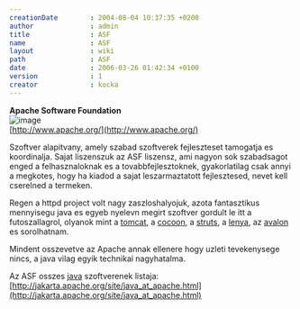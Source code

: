 ```yaml
---
creationDate        : 2004-08-04 10:37:35 +0200 
author              : admin 
title               : ASF 
name                : ASF 
layout              : wiki 
path                : ASF 
date                : 2006-03-26 01:42:34 +0100 
version             : 1 
creator             : kocka 
---
```

__Apache Software Foundation__<br/>
![image](http://www.apache.org/images/asf_logo_wide.gif)<br/>
[http://www.apache.org/](http://www.apache.org/)

Szoftver alapitvany, amely szabad szoftverek fejleszteset tamogatja es koordinalja. Sajat liszenszuk az ASF liszensz, ami nagyon sok szabadsagot enged a felhasznaloknak es a tovabbfejlesztoknek, gyakorlatilag csak annyi a megkotes, hogy ha kiadod a sajat leszarmaztatott fejlesztesed, nevet kell cserelned a termeken.

Regen a httpd project volt nagy zaszloshalyojuk, azota fantasztikus mennyisegu java es egyeb nyelevn megirt szoftver gordult le itt a futoszallagrol, olyanok mint a [tomcat](tomcat.html), a [cocoon](cocoon.html), a [struts](struts.html), a [lenya](lenya.html), az [avalon](avalon.html) es sorolhatnam.

Mindent osszevetve az Apache annak ellenere hogy uzleti tevekenysege nincs, a java vilag egyik technikai nagyhatalma.

Az ASF osszes [java](java.html) szoftverenek listaja: [http://jakarta.apache.org/site/java_at_apache.html](http://jakarta.apache.org/site/java_at_apache.html)
